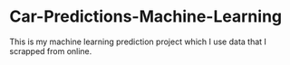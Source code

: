 # Car-Predictions-Machine-Learning

This is my machine learning prediction project which I use data that I scrapped from online.

